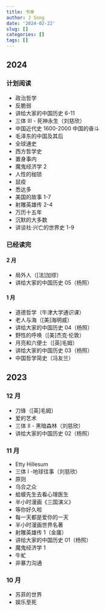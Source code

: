 ```yaml
---
title: 书单
author: J Song
date: '2024-02-22'
slug: []
categories: []
tags: []
---
```


## 2024 
### 计划阅读
- 政治哲学
- 反脆弱
- 讲给大家的中国历史 6-11
- 三体 III - 死神永生（刘慈欣）
- 中国近代史 1600-2000 中国的奋斗
- 毛泽东的中国及其后
- 全球通史
- 西方哲学史
- 置身事内
- 魔鬼经济学 2
- 人性的枷锁
- 鼠疫
- 悉达多
- 美国的故事 1-7
- 射雕英雄传 2-4
- 万历十五年
- 沉默的大多数
- 讲谈社·兴亡的世界史 1-9

### 已经读完
#### 2 月
- 局外人（[法]加缪）
- 讲给大家的中国历史 05（杨照）
#### 1 月
- 道德哲学（牛津大学通识课）
- 老人与海（[美]海明威）
- 讲给大家的中国历史 04（杨照）
- 野性的呼唤（[美]杰克·伦敦）
- 月亮和六便士（[英]毛姆）
- 讲给大家的中国历史 03（杨照）
- 中国哲学简史（冯友兰）
## 2023 
### 12 月
- 刀锋（[英]毛姆）
- 爱的艺术
- 三体 II - 黑暗森林（刘慈欣）
- 讲给大家的中国历史 02（杨照）
### 11 月
- Etty Hillesum
- 三体 I -地球往事（刘慈欣）
- 原则
- 乌合之众
- 蛤蟆先生去看心理医生
- 半小时漫画《三国演义》
- 等你好久啦
- 每一天都是爱你的一天
- 半小时漫画世界名著
- 射雕英雄传 1（金庸）
- 讲给大家的中国历史 01（杨照）
- 魔鬼经济学 1
- 牛虻
- 非暴力沟通
### 10 月
- 苏菲的世界
- 娱乐至死